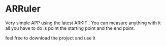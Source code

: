 # ARRuler

Very simple APP using the latest ARKIT . You can measure anything with it
all you have to do is point the starting point and the end point. 

feel free to download the project and use it 
